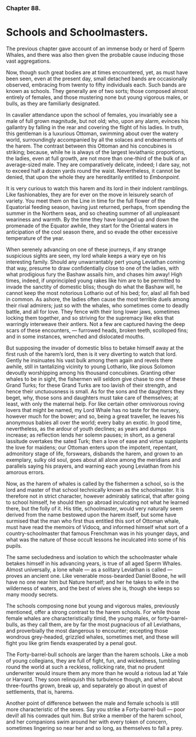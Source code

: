 ### Chapter 88.

# Schools and Schoolmasters.

The previous chapter gave account of an immense body or herd of Sperm Whales,
and there was also then given the probable cause inducing those vast
aggregations.

Now, though such great bodies are at times encountered, yet, as must have been
seen, even at the present day, small detached bands are occasionally observed,
embracing from twenty to fifty individuals each. Such bands are known as
schools. They generally are of two sorts; those composed almost entirely of
females, and those mustering none but young vigorous males, or bulls, as they
are familiarly designated.

In cavalier attendance upon the school of females, you invariably see a male of
full grown magnitude, but not old; who, upon any alarm, evinces his gallantry
by falling in the rear and covering the flight of his ladies. In truth, this
gentleman is a luxurious Ottoman, swimming about over the watery world,
surroundingly accompanied by all the solaces and endearments of the harem. The
contrast between this Ottoman and his concubines is striking; because, while he
is always of the largest leviathanic proportions, the ladies, even at full
growth, are not more than one-third of the bulk of an average-sized male. They
are comparatively delicate, indeed; I dare say, not to exceed half a dozen
yards round the waist. Nevertheless, it cannot be denied, that upon the whole
they are hereditarily entitled to _Embonpoint._

It is very curious to watch this harem and its lord in their indolent
ramblings. Like fashionables, they are for ever on the move in leisurely search
of variety. You meet them on the Line in time for the full flower of the
Equatorial feeding season, having just returned, perhaps, from spending the
summer in the Northern seas, and so cheating summer of all unpleasant weariness
and warmth. By the time they have lounged up and down the promenade of the
Equator awhile, they start for the Oriental waters in anticipation of the cool
season there, and so evade the other excessive temperature of the year.

When serenely advancing on one of these journeys, if any strange suspicious
sights are seen, my lord whale keeps a wary eye on his interesting family.
Should any unwarrantably pert young Leviathan coming that way, presume to draw
confidentially close to one of the ladies, with what prodigious fury the Bashaw
assails him, and chases him away! High times, indeed, if unprincipled young
rakes like him are to be permitted to invade the sanctity of domestic bliss;
though do what the Bashaw will, he cannot keep the most notorious Lothario out
of his bed; for, alas! all fish bed in common. As ashore, the ladies often
cause the most terrible duels among their rival admirers; just so with the
whales, who sometimes come to deadly battle, and all for love. They fence with
their long lower jaws, sometimes locking them together, and so striving for the
supremacy like elks that warringly interweave their antlers. Not a few are
captured having the deep scars of these encounters, — furrowed heads, broken
teeth, scolloped fins; and in some instances, wrenched and dislocated mouths.

But supposing the invader of domestic bliss to betake himself away at the first
rush of the harem’s lord, then is it very diverting to watch that lord. Gently
he insinuates his vast bulk among them again and revels there awhile, still in
tantalizing vicinity to young Lothario, like pious Solomon devoutly worshipping
among his thousand concubines. Granting other whales to be in sight, the
fishermen will seldom give chase to one of these Grand Turks; for these Grand
Turks are too lavish of their strength, and hence their unctuousness is small.
As for the sons and the daughters they beget, why, those sons and daughters
must take care of themselves; at least, with only the maternal help. For like
certain other omnivorous roving lovers that might be named, my Lord Whale has
no taste for the nursery, however much for the bower; and so, being a great
traveller, he leaves his anonymous babies all over the world; every baby an
exotic. In good time, nevertheless, as the ardour of youth declines; as years
and dumps increase; as reflection lends her solemn pauses; in short, as a
general lassitude overtakes the sated Turk; then a love of ease and virtue
supplants the love for maidens; our Ottoman enters upon the impotent,
repentant, admonitory stage of life, forswears, disbands the harem, and grown
to an exemplary, sulky old soul, goes about all alone among the meridians and
parallels saying his prayers, and warning each young Leviathan from his amorous
errors.

Now, as the harem of whales is called by the fishermen a school, so is the lord
and master of that school technically known as the schoolmaster. It is
therefore not in strict character, however admirably satirical, that after
going to school himself, he should then go abroad inculcating not what he
learned there, but the folly of it. His title, schoolmaster, would very
naturally seem derived from the name bestowed upon the harem itself, but some
have surmised that the man who first thus entitled this sort of Ottoman whale,
must have read the memoirs of Vidocq, and informed himself what sort of a
country-schoolmaster that famous Frenchman was in his younger days, and what
was the nature of those occult lessons he inculcated into some of his pupils.

The same secludedness and isolation to which the schoolmaster whale betakes
himself in his advancing years, is true of all aged Sperm Whales. Almost
universally, a lone whale — as a solitary Leviathan is called — proves an
ancient one. Like venerable moss-bearded Daniel Boone, he will have no one near
him but Nature herself; and her he takes to wife in the wilderness of waters,
and the best of wives she is, though she keeps so many moody secrets.

The schools composing none but young and vigorous males, previously mentioned,
offer a strong contrast to the harem schools. For while those female whales are
characteristically timid, the young males, or forty-barrel-bulls, as they call
them, are by far the most pugnacious of all Leviathans, and proverbially the
most dangerous to encounter; excepting those wondrous grey-headed, grizzled
whales, sometimes met, and these will fight you like grim fiends exasperated by
a penal gout.

The Forty-barrel-bull schools are larger than the harem schools. Like a mob of
young collegians, they are full of fight, fun, and wickedness, tumbling round
the world at such a reckless, rollicking rate, that no prudent underwriter
would insure them any more than he would a riotous lad at Yale or Harvard. They
soon relinquish this turbulence though, and when about three-fourths grown,
break up, and separately go about in quest of settlements, that is, harems.

Another point of difference between the male and female schools is still more
characteristic of the sexes. Say you strike a Forty-barrel-bull — poor devil!
all his comrades quit him. But strike a member of the harem school, and her
companions swim around her with every token of concern, sometimes lingering so
near her and so long, as themselves to fall a prey.
